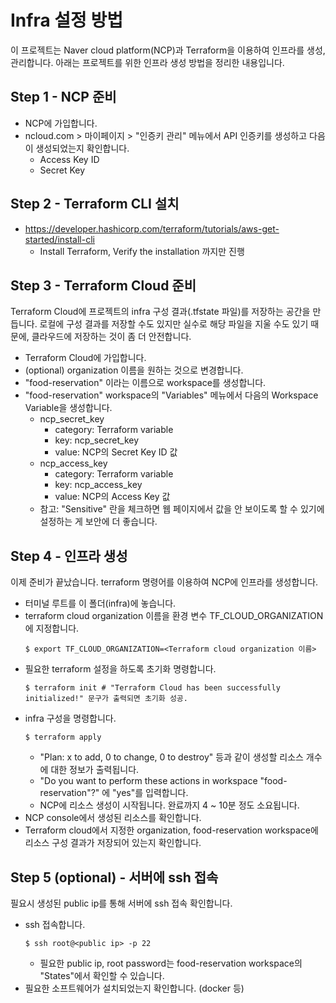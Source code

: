 # Infra 설정 방법
이 프로젝트는 Naver cloud platform(NCP)과 Terraform을 이용하여 인프라를 생성, 관리합니다.
아래는 프로젝트를 위한 인프라 생성 방법을 정리한 내용입니다.

## Step 1 - NCP 준비
- NCP에 가입합니다.
- ncloud.com > 마이페이지 > "인증키 관리" 메뉴에서 API 인증키를 생성하고 다음이 생성되었는지 확인합니다.
  - Access Key ID
  - Secret Key

## Step 2 - Terraform CLI 설치
- https://developer.hashicorp.com/terraform/tutorials/aws-get-started/install-cli 
  - Install Terraform, Verify the installation 까지만 진행

## Step 3 - Terraform Cloud 준비
Terraform Cloud에 프로젝트의 infra 구성 결과(.tfstate 파일)를 저장하는 공간을 만듭니다.
로컬에 구성 결과를 저장할 수도 있지만 실수로 해당 파일을 지울 수도 있기 때문에, 클라우드에 저장하는 것이 좀 더 안전합니다.

- Terraform Cloud에 가입합니다.
- (optional) organization 이름을 원하는 것으로 변경합니다.
- "food-reservation" 이라는 이름으로 workspace를 생성합니다.
- "food-reservation" workspace의 "Variables" 메뉴에서 다음의 Workspace Variable을 생성합니다.
  - ncp_secret_key
    - category: Terraform variable
    - key: ncp_secret_key
    - value: NCP의 Secret Key ID 값
  - ncp_access_key
    - category: Terraform variable
    - key: ncp_access_key
    - value: NCP의 Access Key 값
  - 참고: "Sensitive" 란을 체크하면 웹 페이지에서 값을 안 보이도록 할 수 있기에 설정하는 게 보안에 더 좋습니다.

## Step 4 - 인프라 생성
이제 준비가 끝났습니다. terraform 명령어를 이용하여 NCP에 인프라를 생성합니다.
- 터미널 루트를 이 폴더(infra)에 놓습니다.
- terraform cloud organization 이름을 환경 변수 TF_CLOUD_ORGANIZATION 에 지정합니다.
  ```shell
  $ export TF_CLOUD_ORGANIZATION=<Terraform cloud organization 이름>
  ```
- 필요한 terraform 설정을 하도록 초기화 명령합니다.
  ```shell
  $ terraform init # "Terraform Cloud has been successfully initialized!" 문구가 출력되면 초기화 성공.
  ```
- infra 구성을 명령합니다.
  ```shell
  $ terraform apply  
  ```
  - "Plan: x to add, 0 to change, 0 to destroy" 등과 같이 생성할 리소스 개수에 대한 정보가 출력됩니다.
  - "Do you want to perform these actions in workspace "food-reservation"?" 에 "yes"를 입력합니다.
  - NCP에 리소스 생성이 시작됩니다. 완료까지 4 ~ 10분 정도 소요됩니다.
- NCP console에서 생성된 리소스를 확인합니다.
- Terraform cloud에서 지정한 organization, food-reservation workspace에 리소스 구성 결과가 저장되어 있는지 확인합니다.

## Step 5 (optional) - 서버에 ssh 접속
필요시 생성된 public ip를 통해 서버에 ssh 접속 확인합니다.
- ssh 접속합니다.
  ```shell
  $ ssh root@<public ip> -p 22
  ```
  - 필요한 public ip, root password는 food-reservation workspace의 "States"에서 확인할 수 있습니다.
- 필요한 소프트웨어가 설치되었는지 확인합니다. (docker 등)

